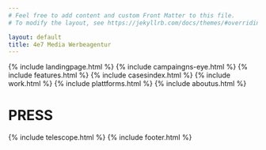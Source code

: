 ```yaml
---
# Feel free to add content and custom Front Matter to this file.
# To modify the layout, see https://jekyllrb.com/docs/themes/#overriding-theme-defaults

layout: default
title: 4e7 Media Werbeagentur
---
```

<div class="gallery"></div>
<div id="home">
  {% include landingpage.html %}
  {% include campaingns-eye.html %}
  {% include features.html %}
  {% include casesindex.html %}
  {% include work.html %}
  {% include plattforms.html %}
  {% include aboutus.html %}
  <div id="press" class="section">
    <div class="fp-bg">
      <div class="sec-title"><h1>PRESS</h1><div class="line"></div></div>
      <div id="press-gallery" style="display:none;">
        {% for img in site.data.press.url %}
          <img alt="press"
            src="{{site.cloud_host}}{{img}}" 
            data-image="{{site.cloud_host}}{{img}}"
				    data-description="{{site.cloud_host}}{{img}}">
        {% endfor %}
      </div>
    </div>
  </div>
  {% include telescope.html %}
  {% include footer.html %}
</div>
